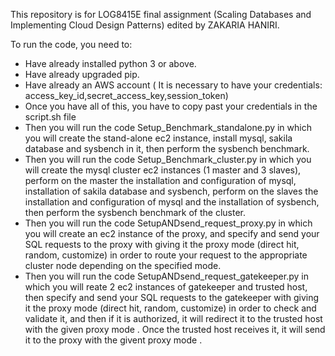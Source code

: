 This repository is for LOG8415E final assignment (Scaling Databases and Implementing Cloud Design Patterns) edited by ZAKARIA HANIRI.

To run the code, you need to:
- Have already installed python 3 or above.
- Have already upgraded pip.
- Have already an AWS account ( It is necessary to have your credentials: access_key_id,secret_access_key,session_token)
- Once you have all of this, you have to copy past your credentials in the script.sh file
- Then you will run the code Setup_Benchmark_standalone.py in which you will create the
stand-alone ec2 instance, install mysql, sakila database and sysbench in it, then perform the
sysbench benchmark.
- Then you will run the code Setup_Benchmark_cluster.py in which you will create the mysql
cluster ec2 instances (1 master and 3 slaves), perform on the master the installation and
configuration of mysql, installation of sakila database and sysbench, perform on the slaves
the installation and configuration of mysql and the installation of sysbench, then perform the
sysbench benchmark of the cluster.
- Then you will run the code SetupANDsend_request_proxy.py in which you will create an ec2
instance of the proxy, and specify and send your SQL requests to the proxy with giving it the
proxy mode (direct hit, random, customize) in order to route your request to the appropriate
cluster node depending on the specified mode.
- Then you will run the code SetupANDsend_request_gatekeeper.py in which you will reate 2
ec2 instances of gatekeeper and trusted host, then specify and send your SQL requests to the
gatekeeper with giving it the proxy mode (direct hit, random, customize) in order to check
and validate it, and then if it is authorized, it will redirect it to the trusted host with the
given proxy mode . Once the trusted host receives it, it will send it to the proxy with the
givent proxy mode .

